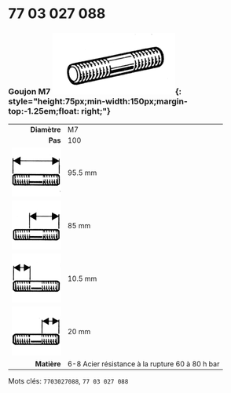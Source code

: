 # 77 03 027 088

### Goujon M7 ![](../assets/images/parts/stud.png){: style="height:75px;min-width:150px;margin-top:-1.25em;float: right;"}

|   |   |
|---:|---|
**Diamètre** | M7
**Pas** | 100
![](../assets/images/stud_total.png) | 95.5 mm
![](../assets/images/stud_total_right.png) | 85 mm
![](../assets/images/stud_left.png) | 10.5 mm
![](../assets/images/stud_right.png) | 20 mm
**Matière** | 6-8 Acier résistance à la rupture 60 à 80 h bar

Mots clés: `7703027088`, `77 03 027 088`
